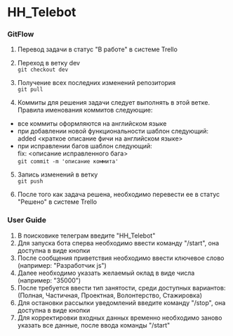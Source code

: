 # HH_Telebot

### GitFlow

1. Перевод задачи в статус "В работе" в системе Trello


2. Переход в ветку dev  
`git checkout dev`  


3. Получение всех последних изменений репозитория  
`git pull`  


4. Коммиты для решения задачи следует выполнять в этой ветке. Правила именования коммитов следующие:
* все коммиты оформляются на английском языке
* при добавлении новой функциональности шаблон следующий:  
added <краткое описание фичи на английском языке>
* при исправлении багов шаблон следующий:  
fix: <описание исправленного бага>  
`git commit -m 'описание коммита'`  


5. Запись изменений в ветку  
`git push`  


6. После того как задача решена, необходимо перевести ее в статус "Решено" в системе Trello


### User Guide

1. В поисковике телеграм введите "HH_Telebot"
2. Для запуска бота сперва необходимо ввести команду "/start", она доступна в виде кнопки
3. После сообщения приветствия необходимо ввести ключевое слово (например: "Разработчик js")
4. Далее необходимо указать желаемый оклад в виде числа (например: "35000")
5. После требуется ввести тип занятости, среди доступных вариантов: (Полная, Частичная, Проектная, Волонтерство, Стажировка)
6. Для остановки рассылки уведомлений введите команду "/stop", она доступна в виде кнопки
7. Для корректировки входных данных временно необходимо заново указать все данные, после ввода команды "/start"

